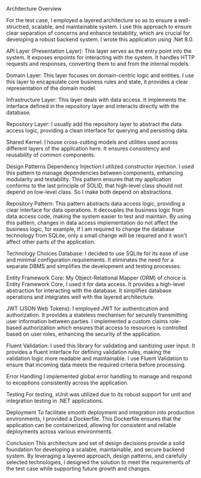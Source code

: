 Architecture Overview

For the test case, I employed a layered architecture so as to ensure a well-structred, scalable, and maintainable system. I use this approach to ensure clear separation of concerns and enhance testability, which are crucial for developing a robust backend system. I wrote this application using .Net 8.0.

API Layer (Presentation Layer): This layer serves as the entry point into the system. It exposes enpoints for interacting with the system. It handles HTTP requests and responses, converting them to and from the internal models.

Domain Layer: This layer focuses on domain-centric logic and entities. I use this layer to encapsulate core business rules and state, it provides a clear representation of the domain model.

Infrastructure Layer: This layer deals with data access. It implements the interface defined in the repository layer and interacts directly with the database.

Repository Layer: I usually add the repository layer to abstract the data access logic, providing a clean interface for querying and persisting data.

Shared Kernel: I house cross-cutting models and utilities used across different layers of the application here. It ensures consistency and reusability of common components.

Design Patterns
Dependency Injection:I utilized constructor injection. I used this pattern to manage dependencies between components, enhancing modularity and testability. This pattern ensures that my application conforms to the last principle of SOLID, that high-level class should not depend on low-level class. So I make both depend on abstractions.

Repository Pattern: This pattern abstracts data access logic, providing a clear interface for data operations. It decouples the business logic from data access code, making the system easier to test and maintain. By using this pattern, changes in data access implementation do not affect the business logic, for example, if I am required to change the database technology from SQLite, only a small change will be required and it won't affect other parts of the application.

Technology Choices
Database: I decided to use SQLite for its ease of use and minimal configuration requirements. It eliminates the need for a separate DBMS and simplifies the development and testing processes.

Entity Framework Core: My Object-Relational Mapper (ORM) of choice is Entity Framework Core, I used it for data access. It provides a high-level abstraction for interacting with the database. It simplifies database operations and integrates well with the layered architecture.

JWT (JSON Web Tokens): I employed JWT for authentication and authorization. It provides a stateless mechanism for securely transmitting user information between parties. I implemented a custom claims role-based authorization which ensures that access to resources is controlled based on user roles, enhancing the security of the application.

Fluent Validation: I used this library for validating and sanitizing user input. It provides a fluent interface for defining validation rules, making the validation logic more readable and maintainable. I use Fluent Validation to ensure that incoming data meets the required criteria before processing.

Error Handling
I implemented global error handling to manage and respond to exceptions consistently across the application.

Testing
For testing, xUnit was utilized due to its robust support for unit and integration testing in .NET applications.

Deployment
To facilitate smooth deployment and integration into production environments, I provided a Dockerfile. This Dockerfile ensures that the application can be containerized, allowing for consistent and reliable deployments across various environments.

Conclusion
This architecture and set of design decisions provide a solid foundation for developing a scalable, maintainable, and secure backend system. By leveraging a layered approach, design patterns, and carefully selected technologies, I designed the solution to meet the requirements of the test case while supporting future growth and changes.